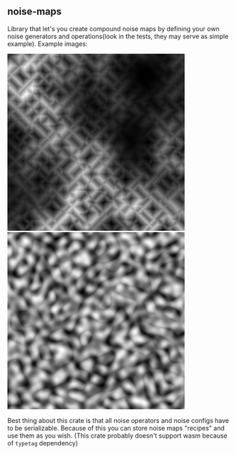 ## noise-maps
Library that let's you create compound noise maps by defining your own noise generators and operations(look in the tests, they may serve as simple example).
Example images:

![NoiseMap1](/images/noise_1.png)
![NoiseMap2](/images/noise_2.png)

Best thing about this crate is that all noise operators and noise configs have to be serializable. Because of this you can store noise maps "recipes" and use them as you wish.
(This crate probably doesn't support wasm because of `typetag` dependency)

